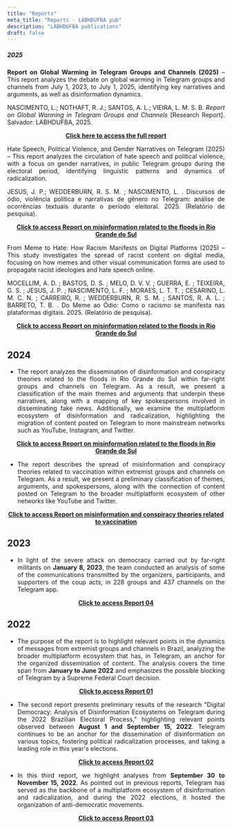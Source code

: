 ```yaml
---
title: "Reports"
meta_title: "Reports - LABHDUFBA pub"
description: "LABHDUFBA publications"
draft: false
---
```


##### 2025

<div style="text-align: justify;">

**Report on Global Warming in Telegram Groups and Channels (2025)** – This report analyzes the debate on global warming in Telegram groups and channels from July 1, 2023, to July 1, 2025, identifying key narratives and arguments, as well as disinformation dynamics.

NASCIMENTO, L.; NOTHAFT, R. J.; SANTOS, A. L.; VIEIRA, L. M. S. B. *Report on Global Warming in Telegram Groups and Channels* [Research Report]. Salvador: LABHDUFBA, 2025.

</div>

<div style="text-align: center;">

[**Click here to access the full report**](https://drive.google.com/file/d/1nom9TZT7F6KRAHEiDaf8U6yH6d73Sck9/view?usp=drive_link)

</div>

<div style="text-align: justify;">

Hate Speech, Political Violence, and Gender Narratives on Telegram (2025) – This report analyzes the circulation of hate speech and political violence, with a focus on gender narratives, in public Telegram groups during the electoral period, identifying linguistic patterns and dynamics of radicalization.

JESUS, J. P.; WEDDERBURN, R. S. M. ; NASCIMENTO, L. . Discursos de ódio, violência política e narrativas de gênero no Telegram: análise de ocorrências textuais durante o período eleitoral. 2025. (Relatório de pesquisa).

</div>

<div style="text-align: center;">

[**Click to access Report on misinformation related to the floods in Rio Grande do Sul**](https://internetlab.org.br/wp-content/uploads/2025/05/MonitorA-Relatorio_2024-3.pdf)

</div>

<div style="text-align: justify;">

From Meme to Hate: How Racism Manifests on Digital Platforms (2025) – This study investigates the spread of racist content on digital media, focusing on how memes and other visual communication forms are used to propagate racist ideologies and hate speech online.

MOCELLIM, A. D. ; BASTOS, D. S. ; MELO, D. V. V. ; GUERRA, E. ; TEIXEIRA, G. S. ; JESUS, J. P. ; NASCIMENTO, L. F. ; MORAES, L. T. T. ; CESARINO, L. M. C. N. ; CARREIRO, R. ; WEDDERBURN, R. S. M. ; SANTOS, R. A. L. ; BARRETO, T. B. . Do Meme ao Ódio: Como o racismo se manifesta nas plataformas digitais. 2025. (Relatório de pesquisa).

</div>

<div style="text-align: center;">

[**Click to access Report on misinformation related to the floods in Rio Grande do Sul**](https://alafialab.org/do-meme-ao-odio-como-o-racismo-se-manifesta-nas-plataformas-digitais/)

</div>

## 2024

<div style="text-align: justify;">

- The report analyzes the dissemination of  disinformation and conspiracy theories related to the floods in Rio Grande do Sul within far-right groups and channels on Telegram. As a result, we present a classification of the main themes and arguments that underpin these narratives, along with a mapping of key spokespersons involved in disseminating fake news. Additionally, we examine the multiplatform ecosystem of disinformation and radicalization, highlighting the migration of content posted on Telegram to more mainstream networks such as YouTube, Instagram, and Twitter.

</div>


<div style="text-align: center;">

[**Click to access Report on misinformation related to the floods in Rio Grande do Sul**](https://drive.google.com/file/d/1tckxBCix13I9gA_UNIW-RKpyyebZuo-Q/view?usp=sharing)

</div>

<div style="text-align: justify;">

- The report describes the spread of misinformation and conspiracy theories related to vaccination within extremist groups and channels on Telegram. As a result, we present a preliminary classification of themes, arguments, and spokespersons, along with the connection of content posted on Telegram to the broader multiplatform ecosystem of other networks like YouTube and Twitter.

</div>

<div style="text-align: center;">

[**Click to access Report on misinformation and conspiracy theories related to vaccination**](https://drive.google.com/file/d/1OWrhQFYah651cyMC0IfQ-Wgrc8I06xH2/view?usp=sharing)

</div>

## 2023

<div style="text-align: justify;">

- In light of the severe attack on democracy carried out by far-right militants on **January 8, 2023**, the team conducted an analysis of some of the communications transmitted by the organizers, participants, and supporters of the coup acts, in 228 groups and 437 channels on the Telegram app.

</div>


<div style="text-align: center;">

[**Click to access Report 04**](https://drive.google.com/file/d/19Ku5YeQY6gK4vgIm8_ODGLiijc9d2jV5/view?usp=sharing)

</div>


## 2022

<div style="text-align: justify;">

- The purpose of the report is to highlight relevant points in the dynamics of messages from extremist groups and channels in Brazil, analyzing the broader multiplatform ecosystem that has, in Telegram, an anchor for the organized dissemination of content. The analysis covers the time span from **January to June 2022** and emphasizes the possible blocking of Telegram by a Supreme Federal Court decision.
</div>

<div style="text-align: center;">

[**Click to access Report 01**](https://drive.google.com/file/d/18yztt8v4Qi4P2D_Xa-kCex2Nt4MRG9bT/view?usp=sharing)

</div>

<div style="text-align: justify;">

- The second report presents preliminary results of the research "Digital Democracy: Analysis of Disinformation Ecosystems on Telegram during the 2022 Brazilian Electoral Process," highlighting relevant points observed between **August 1 and September 15, 2022**. Telegram continues to be an anchor for the dissemination of disinformation on various topics, fostering political radicalization processes, and taking a leading role in this year's elections.

</div>

<div style="text-align: center;">

[**Click to access Report 02**](https://drive.google.com/file/d/1cEjfyGhqlQ5ET_5j4hWcWPXtMiWsDZmE/view?usp=sharing)

</div>

<div style="text-align: justify;">

- In this third report, we highlight analyses from **September 30 to November 15, 2022**. As pointed out in previous reports, Telegram has served as the backbone of a multiplatform ecosystem of disinformation and radicalization, and during the 2022 elections, it hosted the organization of anti-democratic movements.

</div>

<div style="text-align: center;">

[**Click to access Report 03**](https://drive.google.com/file/d/1yYkKNbtSIfkr1Uxk9daf_zmVVGwfnEy1/view?usp=sharing)

</div>